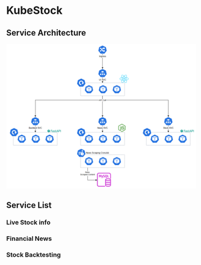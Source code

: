 # KubeStock

## Service Architecture
![service_architecture.png](./img/20250126_001608.png)

## Service List
### Live Stock info

### Financial News

### Stock Backtesting